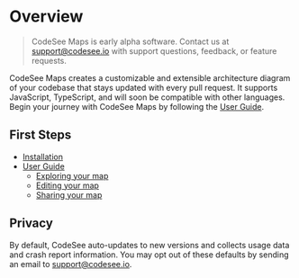 # Overview

> CodeSee Maps is early alpha software. Contact us at support@codesee.io with support questions, feedback, or feature requests.

CodeSee Maps creates a customizable and extensible architecture diagram of your codebase that stays updated with every pull request. It supports JavaScript, TypeScript, and will soon be compatible with other languages. Begin your journey with CodeSee Maps by following the [User Guide](./installation/).

<!-- CodeSee Maps in Action
[slider to highlight 3-4 features] -->

## First Steps

* [Installation](./installation/) 
* [User Guide](./guide/)
    * [Exploring your map](./guide/#exploring-your-map)
    * [Editing your map](./guide/#editing-your-map)
    * [Sharing your map](./guide/#sharing-your-map)
<!-- TODO: Make different -->
<!-- * Accessibility
* Keyboard Shortcut Reference Sheet -->
<!-- * Community Maps -->

## Privacy 

By default, CodeSee auto-updates to new versions and collects usage data and crash report information. You may opt out of these defaults by sending an email to [support@codesee.io](mailto:support@codesee.io).